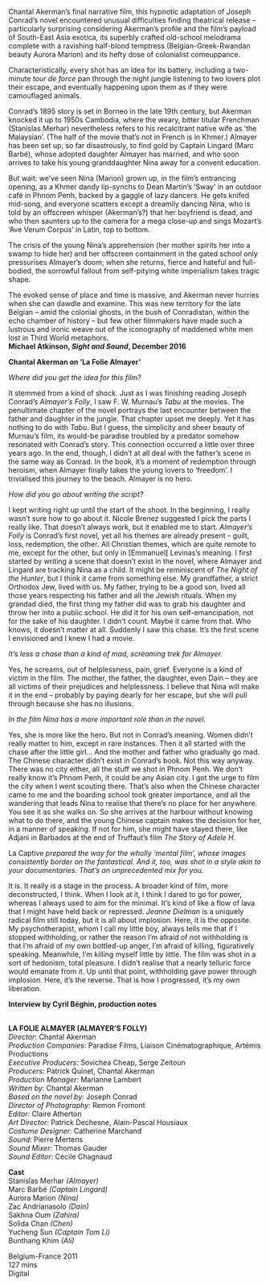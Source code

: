 
Chantal Akerman’s final narrative film, this hypnotic adaptation of Joseph Conrad’s novel encountered unusual difficulties finding theatrical release – particularly surprising considering Akerman’s profile and the film’s payload of South-East Asia exotica, its superbly crafted old-school melodrama complete with a ravishing half-blood temptress (Belgian-Greek-Rwandan beauty Aurora Marion) and its hefty dose of colonialist comeuppance.

Characteristically, every shot has an idea for its battery, including a two-minute _tour de force_ pan through the night jungle listening to two lovers plot their escape, and eventually happening upon them as if they were camouflaged animals.

Conrad’s 1895 story is set in Borneo in the late 19th century, but Akerman knocked it up to 1950s Cambodia, where the weary, bitter titular Frenchman (Stanislas Merhar) nevertheless refers to his recalcitrant native wife as ‘the Malaysian’. (The half of the movie that’s not in French is in Khmer.) Almayer has been set up, so far disastrously, to find gold by Captain Lingard (Marc Barbé), whose adopted daughter Almayer has married, and who soon arrives to take his young granddaughter Nina away for a convent education.

But wait: we’ve seen Nina (Marion) grown up, in the film’s entrancing opening, as a Khmer dandy lip-synchs to Dean Martin’s ‘Sway’ in an outdoor café in Phnom Penh, backed by a gaggle of lazy dancers. He gets knifed mid-song, and everyone scatters except a dreamily dancing Nina, who is told by an offscreen whisper (Akerman’s?) that her boyfriend is dead, and who then saunters up to the camera for a mega close-up and sings Mozart’s ‘Ave Verum Corpus’ in Latin, top to bottom.

The crisis of the young Nina’s apprehension (her mother spirits her into a swamp to hide her) and her offscreen containment in the gated school only pressurises Almayer’s doom; when she returns, fierce and hateful and full-bodied, the sorrowful fallout from self-pitying white imperialism takes tragic shape.

The evoked sense of place and time is massive, and Akerman never hurries when she can dawdle and examine. This was new territory for the late Belgian – amid the colonial ghosts, in the bush of Conradistan, within the echo chamber of history – but few other filmmakers have made such a lustrous and ironic weave out of the iconography of maddened white men lost in Third World metaphors.  
**Michael Atkinson, _Sight and Sound_, December 2016**
<br>

**Chantal Akerman on ‘La Folie Almayer’**

_Where did you get the idea for this film?_

It stemmed from a kind of shock. Just as I was finishing reading Joseph Conrad’s _Almayer’s Folly_, I saw F. W. Murnau’s _Tabu_ at the movies. The penultimate chapter of the novel portrays the last encounter between the father and daughter in the jungle. That chapter upset me deeply. Yet it has nothing to do with _Tabu_. But I guess, the simplicity and sheer beauty of Murnau’s film, its would-be paradise troubled by a predator somehow resonated with Conrad’s story. This connection occurred a little over three years ago. In the end, though, I didn’t at all deal with the father’s scene in the same way as Conrad. In the book, it’s a moment of redemption through heroism, when Almayer finally takes the young lovers to ‘freedom’. I trivialised this journey to the beach. Almayer is no hero.

_How did you go about writing the script?_

I kept writing right up until the start of the shoot. In the beginning, I really wasn’t sure how to go about it. Nicole Brenez suggested I pick the parts I really like. That doesn’t always work, but it enabled me to start. _Almayer’s Folly_ is Conrad’s first novel, yet all his themes are already present – guilt, loss, redemption, the other. All Christian themes, which are quite remote to me, except for the other, but only in [Emmanuel] Levinas’s meaning. I first started by writing a scene that doesn’t exist in the novel, where Almayer and Lingard are tracking Nina as a child. It might be reminiscent of _The Night of the Hunter_, but I think it came from something else. My grandfather, a strict Orthodox Jew, lived with us. My father, trying to be a good son, lived all those years respecting his father and all the Jewish rituals. When my grandad died, the first thing my father did was to grab his daughter and throw her into a public school. He did it for his own self-emancipation, not for the sake of his daughter. I didn’t count. Maybe it came from that. Who knows, it doesn’t matter at all. Suddenly I saw this chase. It’s the first scene I envisioned and I knew I had a movie.

_It’s less a chase than a kind of mad, screaming trek for Almayer._

Yes, he screams, out of helplessness, pain, grief. Everyone is a kind of victim in the film. The mother, the father, the daughter, even Dain – they are all victims of their prejudices and helplessness. I believe that Nina will make it in the end – probably by paying dearly for her escape, but she will pull through because she has no illusions.

_In the film Nina has a more important role than in the novel._

Yes, she is more like the hero. But not in Conrad’s meaning. Women didn’t really matter to him, except in rare instances. Then it all started with the chase after the little girl... And the mother and father who gradually go mad. The Chinese character didn’t exist in Conrad’s book. Not this way anyway. There was no city either, all the stuff we shot in Phnom Penh. We don’t really know it’s Phnom Penh, it could be any Asian city. I got the urge to film the city when I went scouting there. That’s also when the Chinese character came to me and the boarding school took greater importance, and all the wandering that leads Nina to realise that there’s no place for her anywhere. You see it as she walks on. So she arrives at the harbour without knowing what to do there, and the young Chinese captain makes the decision for her, in a manner of speaking. If not for him, she might have stayed there, like Adjani in Barbados at the end of Truffaut’s film _The Story of Adele H_.

La Captive _prepared the way for the wholly ‘mental film’, whose images consistently border on the fantastical. And it, too, was shot in a style akin to your documentaries. That’s an unprecedented mix for you._

It is. It really is a stage in the process. A broader kind of film, more deconstructed, I think. When I look at it, I think I dared to go for power, whereas I always used to aim for the minimal. It’s kind of like a flow of lava that I might have held back or repressed. _Jeanne Dielman_ is a uniquely radical film still today, but it is all about implosion. Here, it is the opposite. My psychotherapist, whom I call my little boy, always tells me that if I stopped withholding, or rather the reason I’m afraid of not withholding is that I’m afraid of my own bottled-up anger, I’m afraid of killing, figuratively speaking. Meanwhile, I’m killing myself little by little. The film was shot in a sort of hedonism, total pleasure. I didn’t realise that a nearly telluric force would emanate from it. Up until that point, withholding gave power through implosion. Here, it’s the reverse. That is how I progressed, it’s my own liberation.

**Interview by Cyril Béghin, production notes**
<br><br>

**LA FOLIE ALMAYER (ALMAYER’S FOLLY)**<br>
_Director_: Chantal Akerman  
_Production Companies_: Paradise Films,  Liaison Cinématographique, Artémis Productions<br>
_Executive Producers:_ Sovichea Cheap,  Serge Zeitoun<br>
_Producers:_ Patrick Quinet, Chantal Akerman<br>
_Production Manager:_ Marianne Lambert  
_Written by_: Chantal Akerman  
_Based on the novel by_: Joseph Conrad<br>
_Director of Photography:_ Remon Fromont<br>
_Editor:_ Claire Atherton<br>
_Art Director:_ Patrick Dechesne,  Alain-Pascal Housiaux<br>
_Costume Designer:_ Catherine Marchand<br>
_Sound:_ Pierre Mertens<br>
_Sound Mixer:_ Thomas Gauder<br>
_Sound Editor:_ Cécile Chagnaud

**Cast**<br>
Stanislas Merhar _(Almayer)_  
Marc Barbé _(Captain Lingard)_  
Aurora Marion _(Nina)_<br>
Zac Andrianasolo _(Dain)_<br>
Sakhna Oum _(Zahira)_<br>
Solida Chan _(Chen)_<br>
Yucheng Sun _(Captain Tom Li)_<br>
Bunthang Khim _(Ali)_<br>

Belgium-France 2011<br>
127 mins<br>
Digital<br>
<br><br>
<!--stackedit_data:
eyJoaXN0b3J5IjpbLTIwNTAxNDU5MzVdfQ==
-->